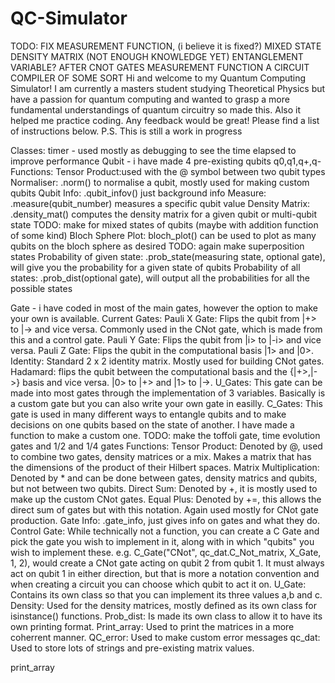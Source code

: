 # QC-Simulator
TODO: FIX MEASUREMENT FUNCTION, (i believe it is fixed?)
MIXED STATE DENSITY MATRIX (NOT ENOUGH KNOWLEDGE YET)
ENTANGLEMENT VARIABLE? AFTER CNOT GATES
MEASUREMENT FUNCTION
A CIRCUIT COMPILER OF SOME SORT
Hi and welcome to my Quantum Computing Simulator! I am currently a masters student studying Theoretical Physics but have a passion for quantum computing and wanted to grasp a more fundamental understandings of quantum circuitry so made this. Also it helped me practice coding. Any feedback would be great! Please find a list of instructions below. P.S. This is still a work in progress

Classes:
timer - used mostly as debugging to see the time elapsed to improve performance
Qubit - i have made 4 pre-existing qubits q0,q1,q+,q-
        Functions:
            Tensor Product:used with the @ symbol between two qubit types
            Normaliser: .norm() to normalise a qubit, mostly used for making custom qubits
            Qubit Info: .qubit_infov() just background info
            Measure: .measure(qubit_number) measures a specific qubit value
            Density Matrix: .density_mat() computes the density matrix for a given qubit or multi-qubit state TODO: make for mixed states of qubits (maybe with addition function of some kind)
            Bloch Sphere Plot: bloch_plot() can be used to plot as many qubits on the bloch sphere as desired TODO: again make superposition states
            Probability of given state: .prob_state(measuring state, optional gate), will give you the probability for a given state of qubits
            Probability of all states: .prob_dist(optional gate), will output all the probabilities for all the possible states
            
Gate - i have coded in most of the main gates, however the option to make your own is available.
        Current Gates:
            Pauli X Gate: Flips the qubit from |+> to |-> and vice versa. Commonly used in the CNot gate, which is made from this and a control gate.
            Pauli Y Gate: Flips the qubit from |i> to |-i> and vice versa.
            Pauli Z Gate: Flips the qubit in the computational basis |1> and |0>.
            Identity: Standard 2 x 2 identity matrix. Mostly used for building CNot gates.
            Hadamard: flips the qubit between the computational basis and the {|+>,|->} basis and vice versa. |0> to |+> and |1> to |->.
            U_Gates: This gate can be made into most gates through the implementation of 3 variables. Basically is a custom gate but you can also write your own gate in easilly.
            C_Gates: This gate is used in many different ways to entangle qubits and to make decisions on one qubits based on the state of another. I have made a function to make a custom one.
            TODO: make the toffoli gate, time evolution gates and 1/2 and 1/4 gates
        Functions:
            Tensor Product: Denoted by @, used to combine two gates, density matrices or a mix. Makes a matrix that has the dimensions of the product of their Hilbert spaces.
            Matrix Multiplication: Denoted by * and can be done between gates, density matrics and qubits, but not between two qubits.
            Direct Sum: Denoted by +, it is mostly used to make up the custom CNot gates.
            Equal Plus: Denoted by +=, this allows the direct sum of gates but with this notation. Again used mostly for CNot gate production.
            Gate Info: .gate_info, just gives info on gates and what they do.
Control Gate: While technically not a function, you can create a C Gate and pick the gate you wish to implement in it, along with in which "qubits" you wish to implement these. e.g. 
C_Gate("CNot", qc_dat.C_Not_matrix, X_Gate, 1, 2), would create a CNot gate acting on qubit 2 from qubit 1. It must always act on qubit 1 in either direction, but that is more a notation convention and when creating a circuit you can choose which qubit to act it on.
U_Gate: Contains its own class so that you can implement its three values a,b and c.
Density: Used for the density matrices, mostly defined as its own class for isinstance() functions.
Prob_dist: Is made its own class to allow it to have its own printing format.
Print_array: Used to print the matrices in a more coherrent manner.
QC_error: Used to make custom error messages
qc_dat: Used to store lots of strings and pre-existing matrix values.


print_array

